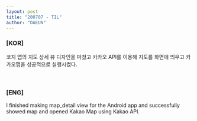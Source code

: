 ```yaml
---
layout: post
title: "200707 - TIL"
author: "DAEUN"
---
```


### [KOR]
코지 앱의 지도 상세 뷰 디자인을 마쳤고 카카오 API를 이용해 지도를 화면에 띄우고 카카오맵을 성공적으로 실행시켰다.
<br><br><br>
### [ENG]
I finished making map_detail view for the Android app and successfully showed map and opened Kakao Map using Kakao API.